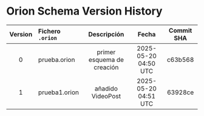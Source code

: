 # Orion Schema Version History

| Version | Fichero `.orion` | Descripción | Fecha | Commit SHA |
|:-------:|:-----------------|:-----------:|:-----:|:----------:|
| 0 | prueba.orion | primer esquema de creación | 2025-05-20 04:50 UTC | c63b568 |
| 1 | prueba1.orion | añadido VideoPost | 2025-05-20 04:51 UTC | 63928ce |
